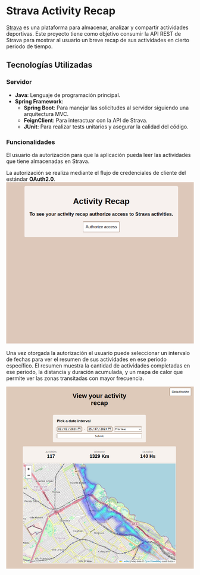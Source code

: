 # Strava Activity Recap

[Strava](https://www.strava.com/features) es una plataforma para almacenar, analizar y compartir actividades deportivas. Este proyecto tiene como objetivo consumir la API REST de Strava para mostrar al usuario un breve recap de sus actividades en cierto periodo de tiempo.



## Tecnologías Utilizadas

### Servidor
- **Java**: Lenguaje de programación principal.
- **Spring Framework**:
    - **Spring Boot**: Para manejar las solicitudes al servidor siguiendo una arquitectura MVC.
    - **FeignClient**: Para interactuar con la API de Strava.
    - **JUnit**: Para realizar tests unitarios y asegurar la calidad del código.


### Funcionalidades
El usuario da autorización para que la aplicación pueda leer las actividades que tiene almacenadas en Strava.

La autorización se realiza mediante el flujo de credenciales de cliente del estándar **OAuth2.0**.
![](/docs/PastedImage20240725200315.png)

Una vez otorgada la autorización el usuario puede seleccionar un intervalo de fechas para ver el resumen de sus actividades en ese periodo específico.
El resumen muestra la cantidad de actividades completadas en ese periodo, la distancia y duración acumulada, y un mapa de calor que permite ver las zonas transitadas con mayor frecuencia.

![](/docs/PastedImage20240725155020.png)
